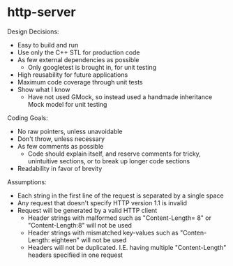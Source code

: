 # http-server

Design Decisions:
- Easy to build and run
- Use only the C++ STL for production code
- As few external dependencies as possible
    - Only googletest is brought in, for unit testing
- High reusability for future applications
- Maximum code coverage through unit tests
- Show what I know
    - Have not used GMock, so instead used a handmade inheritance Mock model for unit testing

Coding Goals:
- No raw pointers, unless unavoidable
- Don't throw, unless necessary
- As few comments as possible
    - Code should explain itself, and reserve comments for tricky, unintuitive sections, or to break
    up longer code sections
- Readability in favor of brevity

Assumptions:
- Each string in the first line of the request is separated by a single space
- Any request that doesn't specify HTTP version 1.1 is invalid
- Request will be generated by a valid HTTP client
    - Header strings with malformed such as "Content-Length= 8" or "Content-Length:8" will not be used
    - Header strings with mismatched key-values such as "Conten-Length: eighteen" will not be used
    - Headers will not be duplicated. I.E. having multiple "Content-Length" headers specified in one request